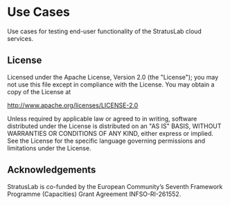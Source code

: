 Use Cases
=========

Use cases for testing end-user functionality of the StratusLab
cloud services.

License
-------

Licensed under the Apache License, Version 2.0 (the "License"); you
may not use this file except in compliance with the License.  You may
obtain a copy of the License at

http://www.apache.org/licenses/LICENSE-2.0

Unless required by applicable law or agreed to in writing, software
distributed under the License is distributed on an "AS IS" BASIS,
WITHOUT WARRANTIES OR CONDITIONS OF ANY KIND, either express or
implied.  See the License for the specific language governing
permissions and limitations under the License.

Acknowledgements
----------------

StratusLab is co-funded by the European Community’s Seventh Framework
Programme (Capacities) Grant Agreement INFSO-RI-261552.
